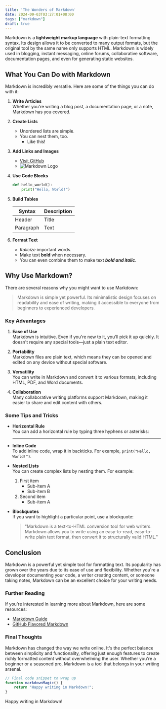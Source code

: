 ```yaml
---
title: 'The Wonders of Markdown'
date: 2024-09-03T03:27:01+08:00
tags: ["markdown"]
draft: true
---
```


Markdown is a **lightweight markup language** with plain-text formatting syntax. Its design allows it to be converted to many output formats, but the original tool by the same name only supports HTML. Markdown is widely used in blogging, instant messaging, online forums, collaborative software, documentation pages, and even for generating static websites.

## What You Can Do with Markdown

Markdown is incredibly versatile. Here are some of the things you can do with it:

1. **Write Articles**  
   Whether you're writing a blog post, a documentation page, or a note, Markdown has you covered.
   
2. **Create Lists**
   - Unordered lists are simple.
   - You can nest them, too.
     - Like this!
   
3. **Add Links and Images**
   - [Visit GitHub](https://github.com)
   - ![Markdown Logo](https://upload.wikimedia.org/wikipedia/commons/4/48/Markdown-mark.svg)
   
4. **Use Code Blocks**
   ```python
   def hello_world():
       print("Hello, World!")
   ```

5. **Build Tables**

   | Syntax      | Description |
   | ----------- | ----------- |
   | Header      | Title       |
   | Paragraph   | Text        |

6. **Format Text**
   - _Italicize_ important words.
   - Make text **bold** when necessary.
   - You can even combine them to make text ***bold and italic***.

## Why Use Markdown?

There are several reasons why you might want to use Markdown:

> Markdown is simple yet powerful. Its minimalistic design focuses on readability and ease of writing, making it accessible to everyone from beginners to experienced developers.

### Key Advantages

1. **Ease of Use**  
   Markdown is intuitive. Even if you're new to it, you'll pick it up quickly. It doesn't require any special tools—just a plain text editor.

2. **Portability**  
   Markdown files are plain text, which means they can be opened and edited on any device without special software.

3. **Versatility**  
   You can write in Markdown and convert it to various formats, including HTML, PDF, and Word documents.

4. **Collaboration**  
   Many collaborative writing platforms support Markdown, making it easier to share and edit content with others.

### Some Tips and Tricks

- **Horizontal Rule**  
  You can add a horizontal rule by typing three hyphens or asterisks:
  
  ---
  
- **Inline Code**  
  To add inline code, wrap it in backticks. For example, `print("Hello, World!")`.

- **Nested Lists**  
  You can create complex lists by nesting them. For example:

  1. First item
     - Sub-item A
     - Sub-item B
  2. Second item
     - Sub-item A

- **Blockquotes**  
  If you want to highlight a particular point, use a blockquote:
  
  > "Markdown is a text-to-HTML conversion tool for web writers. Markdown allows you to write using an easy-to-read, easy-to-write plain text format, then convert it to structurally valid HTML."

## Conclusion

Markdown is a powerful yet simple tool for formatting text. Its popularity has grown over the years due to its ease of use and flexibility. Whether you're a developer documenting your code, a writer creating content, or someone taking notes, Markdown can be an excellent choice for your writing needs.

### Further Reading

If you're interested in learning more about Markdown, here are some resources:

- [Markdown Guide](https://www.markdownguide.org)
- [GitHub Flavored Markdown](https://guides.github.com/features/mastering-markdown/)

### Final Thoughts

Markdown has changed the way we write online. It's the perfect balance between simplicity and functionality, offering just enough features to create richly formatted content without overwhelming the user. Whether you're a beginner or a seasoned pro, Markdown is a tool that belongs in your writing arsenal.

```javascript
// Final code snippet to wrap up
function markdownMagic() {
    return "Happy writing in Markdown!";
}
```

Happy writing in Markdown!
